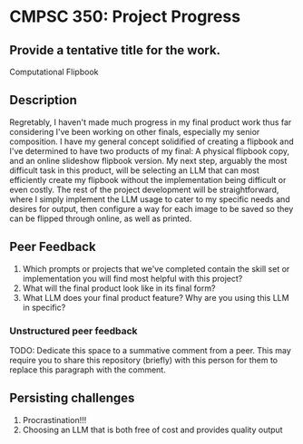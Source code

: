 # CMPSC 350: Project Progress

## Provide a tentative title for the work.

Computational Flipbook

## Description

Regretably, I haven't made much progress in my final product work thus far considering I've been working on other finals, especially my senior composition. I have my general concept solidified of creating a flipbook and I've determined to have two products of my final: A physical flipbook copy, and an online slideshow flipbook version. My next step, arguably the most difficult task in this product, will be selecting an LLM that can most efficiently create my flipbook without the implementation being difficult or even costly. The rest of the project development will be straightforward, where I simply implement the LLM usage to cater to my specific needs and desires for output, then configure a way for each image to be saved so they can be flipped through online, as well as printed.

## Peer Feedback

1. Which prompts or projects that we've completed contain the skill set or implementation you will find most helpful with this project?
2. What will the final product look like in its final form?
3. What LLM does your final product feature? Why are you using this LLM in specific?

### Unstructured peer feedback

TODO: Dedicate this space to a summative comment from a peer. This may require you to share
this repository (briefly) with this person for them to replace this paragraph with the comment.

## Persisting challenges

1. Procrastination!!!
2. Choosing an LLM that is both free of cost and provides quality output

